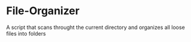 # File-Organizer
A script that scans throught the current directory and organizes all loose files into folders
